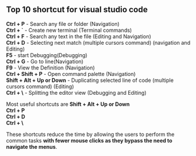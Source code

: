 ## Top 10 shortcut for visual studio code 
**Ctrl + P** - Search any file or folder (Navigation) <br>
**Ctrl + `** - Create new terminal (Terminal commands) <br>
**Ctrl + F** - Search any text in the file (Editing and Navigation) <br>
**Ctrl + D** - Selecting next match (multiple cursors command) (navigation and Editing) <br>
**F5** - start Debugging(Debugging) <br>
**Ctrl + G** - Go to line(Navigation) <br>
**F9** - View the Definition (Navigation) <br>
**Ctrl + Shift + P** - Open command palette (Navigation) <br>
**Shift + Alt + Up or Down** - Duplicating selected line of code (multiple cursors command) (Editing) <br>
**Ctrl + \\** - Splitting the editor view (Debugging and Editing) <br>

Most useful shortcuts are
**Shift + Alt + Up or Down** <br>
**Ctrl + P** <br>
**Ctrl + D** <br>
**Ctrl + \\** 

These shortcuts reduce the time by allowing the users to perform the common tasks **with fewer mouse clicks as they bypass the need to navigate the menus**. 

